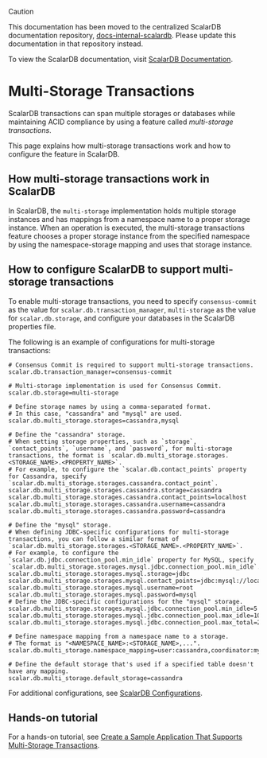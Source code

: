 > [!CAUTION]
> 
> This documentation has been moved to the centralized ScalarDB documentation repository, [docs-internal-scalardb](https://github.com/scalar-labs/docs-internal-scalardb). Please update this documentation in that repository instead.
> 
> To view the ScalarDB documentation, visit [ScalarDB Documentation](https://scalardb.scalar-labs.com/docs/).

# Multi-Storage Transactions

ScalarDB transactions can span multiple storages or databases while maintaining ACID compliance by using a feature called *multi-storage transactions*.

This page explains how multi-storage transactions work and how to configure the feature in ScalarDB.

## How multi-storage transactions work in ScalarDB

In ScalarDB, the `multi-storage` implementation holds multiple storage instances and has mappings from a namespace name to a proper storage instance. When an operation is executed, the multi-storage transactions feature chooses a proper storage instance from the specified namespace by using the namespace-storage mapping and uses that storage instance.

## How to configure ScalarDB to support multi-storage transactions

To enable multi-storage transactions, you need to specify `consensus-commit` as the value for `scalar.db.transaction_manager`, `multi-storage` as the value for `scalar.db.storage`, and configure your databases in the ScalarDB properties file.

The following is an example of configurations for multi-storage transactions:

```properties
# Consensus Commit is required to support multi-storage transactions.
scalar.db.transaction_manager=consensus-commit

# Multi-storage implementation is used for Consensus Commit.
scalar.db.storage=multi-storage

# Define storage names by using a comma-separated format. 
# In this case, "cassandra" and "mysql" are used.
scalar.db.multi_storage.storages=cassandra,mysql

# Define the "cassandra" storage.
# When setting storage properties, such as `storage`, `contact_points`, `username`, and `password`, for multi-storage transactions, the format is `scalar.db.multi_storage.storages.<STORAGE_NAME>.<PROPERTY_NAME>`.
# For example, to configure the `scalar.db.contact_points` property for Cassandra, specify `scalar.db.multi_storage.storages.cassandra.contact_point`.
scalar.db.multi_storage.storages.cassandra.storage=cassandra
scalar.db.multi_storage.storages.cassandra.contact_points=localhost
scalar.db.multi_storage.storages.cassandra.username=cassandra
scalar.db.multi_storage.storages.cassandra.password=cassandra

# Define the "mysql" storage.
# When defining JDBC-specific configurations for multi-storage transactions, you can follow a similar format of `scalar.db.multi_storage.storages.<STORAGE_NAME>.<PROPERTY_NAME>`.
# For example, to configure the `scalar.db.jdbc.connection_pool.min_idle` property for MySQL, specify `scalar.db.multi_storage.storages.mysql.jdbc.connection_pool.min_idle`.
scalar.db.multi_storage.storages.mysql.storage=jdbc
scalar.db.multi_storage.storages.mysql.contact_points=jdbc:mysql://localhost:3306/
scalar.db.multi_storage.storages.mysql.username=root
scalar.db.multi_storage.storages.mysql.password=mysql
# Define the JDBC-specific configurations for the "mysql" storage.
scalar.db.multi_storage.storages.mysql.jdbc.connection_pool.min_idle=5
scalar.db.multi_storage.storages.mysql.jdbc.connection_pool.max_idle=10
scalar.db.multi_storage.storages.mysql.jdbc.connection_pool.max_total=25

# Define namespace mapping from a namespace name to a storage.
# The format is "<NAMESPACE_NAME>:<STORAGE_NAME>,...".
scalar.db.multi_storage.namespace_mapping=user:cassandra,coordinator:mysql

# Define the default storage that's used if a specified table doesn't have any mapping.
scalar.db.multi_storage.default_storage=cassandra
```

For additional configurations, see [ScalarDB Configurations](configurations.md).

## Hands-on tutorial

For a hands-on tutorial, see [Create a Sample Application That Supports Multi-Storage Transactions](https://github.com/scalar-labs/scalardb-samples/tree/main/multi-storage-transaction-sample).
